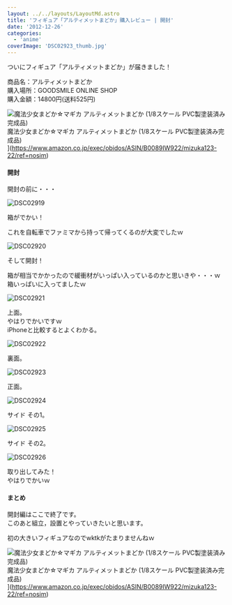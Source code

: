 ```yaml
---
layout: ../../layouts/LayoutMd.astro
title: 'フィギュア「アルティメットまどか」購入レビュー | 開封'
date: '2012-12-26'
categories:
  - 'anime'
coverImage: 'DSC02923_thumb.jpg'
---
```


ついにフィギュア「アルティメットまどか」が届きました！

商品名：アルティメットまどか  
購入場所：GOODSMILE ONLINE SHOP  
購入金額：14800円(送料525円)

![魔法少女まどか☆マギカ アルティメットまどか (1/8スケール PVC製塗装済み完成品)](/archive/images/51vSYmlo35L._SL160_.jpg)  
魔法少女まどか☆マギカ アルティメットまどか (1/8スケール PVC製塗装済み完成品)  
](https://www.amazon.co.jp/exec/obidos/ASIN/B0089IW922/mizuka123-22/ref=nosim)

#### 開封

開封の前に・・・

![DSC02919](/archive/images/DSC02919_thumb.jpg 'DSC02919')

箱がでかい！

これを自転車でファミマから持って帰ってくるのが大変でしたｗ

![DSC02920](/archive/images/DSC02920_thumb.jpg 'DSC02920')

そして開封！

箱が相当でかかったので緩衝材がいっぱい入っているのかと思いきや・・・ｗ  
箱いっぱいに入ってましたｗ

![DSC02921](/archive/images/DSC02921_thumb.jpg 'DSC02921')

上面。  
やはりでかいですｗ  
iPhoneと比較するとよくわかる。

![DSC02922](/archive/images/DSC02922_thumb.jpg 'DSC02922')

裏面。

![DSC02923](/archive/images/DSC02923_thumb.jpg 'DSC02923')

正面。

![DSC02924](/archive/images/DSC02924_thumb.jpg 'DSC02924')

サイド その1。

![DSC02925](/archive/images/DSC02925_thumb.jpg 'DSC02925')

サイド その2。

![DSC02926](/archive/images/DSC02926_thumb.jpg 'DSC02926')

取り出してみた！  
やはりでかいｗ

#### まとめ

開封編はここで終了です。  
このあと組立，設置とやっていきたいと思います。

初の大きいフィギュアなのでwktkがたまりませんねｗ

![魔法少女まどか☆マギカ アルティメットまどか (1/8スケール PVC製塗装済み完成品)](/archive/images/51vSYmlo35L._SL160_.jpg)  
魔法少女まどか☆マギカ アルティメットまどか (1/8スケール PVC製塗装済み完成品)  
](https://www.amazon.co.jp/exec/obidos/ASIN/B0089IW922/mizuka123-22/ref=nosim)
